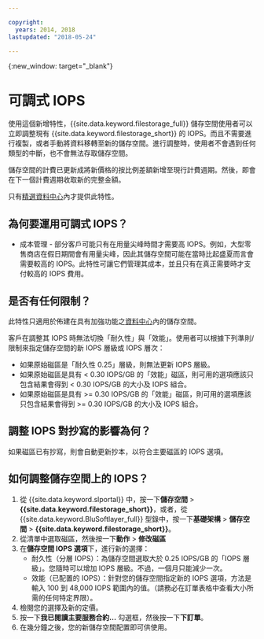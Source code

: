 ```yaml
---

copyright:
  years: 2014, 2018
lastupdated: "2018-05-24"

---
```

{:new_window: target="_blank"}

# 可調式 IOPS

使用這個新增特性，{{site.data.keyword.filestorage_full}} 儲存空間使用者可以立即調整現有 {{site.data.keyword.filestorage_short}} 的 IOPS。而且不需要進行複製，或者手動將資料移轉至新的儲存空間。進行調整時，使用者不會遇到任何類型的中斷，也不會無法存取儲存空間。 

儲存空間的計費已更新成將新價格的按比例差額新增至現行計費週期。然後，即會在下一個計費週期收取新的完整金額。

只有[精選資料中心](new-ibm-block-and-file-storage-location-and-features.html)內才提供此特性。 

## 為何要運用可調式 IOPS？

- 成本管理 - 部分客戶可能只有在用量尖峰時間才需要高 IOPS。例如，大型零售商店在假日期間會有用量尖峰，因此其儲存空間可能在當時比起盛夏而言會需要較高的 IOPS。此特性可讓它們管理其成本，並且只有在真正需要時才支付較高的 IOPS 費用。

## 是否有任何限制？

此特性只適用於佈建在具有加強功能之[資料中心](new-ibm-block-and-file-storage-location-and-features.html)內的儲存空間。

客戶在調整其 IOPS 時無法切換「耐久性」與「效能」。使用者可以根據下列準則/限制來指定儲存空間的新 IOPS 層級或 IOPS 層次： 

- 如果原始磁區是「耐久性 0.25」層級，則無法更新 IOPS 層級。
- 如果原始磁區是具有 < 0.30 IOPS/GB 的「效能」磁區，則可用的選項應該只包含結果會得到 < 0.30 IOPS/GB 的大小及 IOPS 組合。 
- 如果原始磁區是具有 >= 0.30 IOPS/GB 的「效能」磁區，則可用的選項應該只包含結果會得到 >= 0.30 IOPS/GB 的大小及 IOPS 組合。 

## 調整 IOPS 對抄寫的影響為何？

如果磁區已有抄寫，則會自動更新抄本，以符合主要磁區的 IOPS 選項。 

## 如何調整儲存空間上的 IOPS？

1. 從 {{site.data.keyword.slportal}} 中，按一下**儲存空間** > **{{site.data.keyword.filestorage_short}}**，或者，從 {{site.data.keyword.BluSoftlayer_full}} 型錄中，按一下**基礎架構** > **儲存空間** > **{{site.data.keyword.filestorage_short}}**。
2. 從清單中選取磁區，然後按一下**動作** > **修改磁區**
3. 在**儲存空間 IOPS 選項**下，進行新的選擇：
    - 耐久性（分層 IOPS）：為儲存空間選取大於 0.25 IOPS/GB 的「IOPS 層級」。您隨時可以增加 IOPS 層級。不過，一個月只能減少一次。
    - 效能（已配置的 IOPS）：針對您的儲存空間指定新的 IOPS 選項，方法是輸入 100 到 48,000 IOPS 範圍內的值。（請務必在訂單表格中查看大小所需的任何特定界限）。
4. 檢閱您的選擇及新的定價。
5. 按一下**我已閱讀主要服務合約...** 勾選框，然後按一下**下訂單**。
6. 在幾分鐘之後，您的新儲存空間配置即可供使用。
